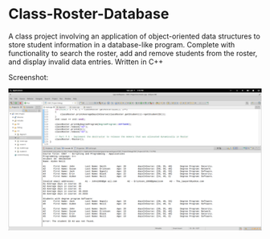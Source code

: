 # Class-Roster-Database
A class project involving an application of object-oriented data structures to store student information in a database-like program. Complete with functionality to search the roster, add and remove students from the roster, and display invalid data entries.
Written in C++

Screenshot:

![screenshot](https://github.com/partypyro/Class-Roster-Database/blob/master/screenshot.png)
